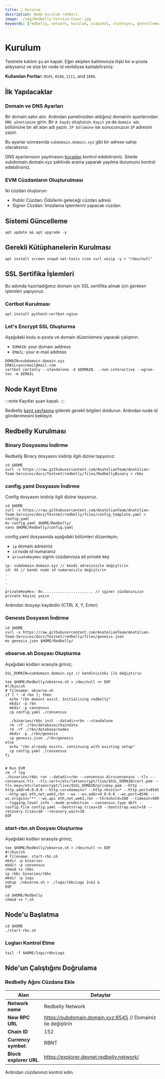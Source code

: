 ```yaml
---
title: 💾 Kurulum
description: Node kurulum rehberi.
image: ./img/Redbelly-Service-Cover.jpg
keywords: [redbelly, network, kurulum, snapshot, statesync, güncelleme]
---
```


# Kurulum

Testnete katılım şu an kapalı. Eğer ekipten katılımınıza ilişki bir e-posta aldıysanız ve size bir node id verildiyse katılabilirsiniz.

**Kullanılan Portlar:** `8545`, `8546`, `1111`, and `1888`.

## İlk Yapılacaklar

### Domain ve DNS Ayarları
Bir domain satın alın. Ardından panelinizden aldığınız domainin ayarlarından `DNS yönetimine` girin. Bir `A kaydı` oluşturun. `Kayıt` ya da `domain adı` bölümüne bir alt alan adı yazın. `IP bölümüne` ise sunucunuzun `IP` adresini yazın. 

Bu ayarlar sonrasında `subdomain.domain.xyz` gibi bir adrese sahip olacaksınız.

DNS ayarlarınızın yayılmasını [buradan](https://dnschecker.org/) kontrol edebilirsiniz. Sitede subdomain.domain.xyz şeklinde arama yaparak yayılma durumunu kontrol edebilirsiniz.

### EVM Cüzdanların Oluşturulması
İki cüzdan oluşturun:
* Public Cüzdan: Ödüllerin geleceği cüzdan adresi.
* Signer Cüzdan: İmzalama işlemlerini yapacak cüzdan.

## Sistemi Güncelleme
```shell
apt update && apt upgrade -y
```

## Gerekli Kütüphanelerin Kurulması
```shell
apt install screen snapd net-tools cron curl unzip -y < "/dev/null"
```

## SSL Sertifika İşlemleri
Bu adımda hazırladığımız domain için SSL sertifika almak için gereken işlemleri yapıyoruz.

### Certbot Kurulması

```shell
apt install python3-certbot-nginx
```

### Let's Encrypt SSL Oluşturma
Aşağıdaki kodu e-posta ve domain düzenlemesi yaparak çalıştırın.
* `DOMAIN`: your domain address
* `EMAIL`: your e-mail address
```shell
DOMAIN=subdomain.domain.xyz
EMAIL=yourmail@mail.com
certbot certonly --standalone -d $DOMAIN. --non-interactive --agree-tos -m $EMAIL
```

## Node Kayıt Etme
:::note
Kayıtlar şuan kapalı. 
:::

Redbelly [kayıt sayfasına](https://vine.redbelly.network/nds-node-register) giderek gerekli bilgileri doldurun. Ardından node id gönderimesini bekleyin


## Redbelly Kurulması

### Binary Dosyasınu İndirme
Redbelly Binary dosyasını inidirip ilgili dizine taşıyoruz.
```shell
cd $HOME
curl -s https://raw.githubusercontent.com/AnatolianTeam/Anatolian-Team-Services/docs/Testnet/redbelly/files/RedbellyBinary > rbbc
```

### config.yaml Dosyasını İndirme
Config dosyasını inidirip ilgili dizine taşıyoruz.
```shell
cd $HOME
curl -s https://raw.githubusercontent.com/AnatolianTeam/Anatolian-Team-Services/docs/Testnet/redbelly/files/config_template.yaml > config.yaml
mv config.yaml $HOME/Redbelly/
nano $HOME/Redbelly/config.yaml
```
config.yaml dosyasında aşağıdaki bölümleri düzenleyin;
* `ip` domain adresiniz 
* `id` node id numaranız
* `privateKeyHex` signin cüzdanınıza ait private key 
```shell
ip: subdomain.domain.xyz // kendi adresinizle değiştirin
id: XX // kendi node id numaranızla değiştirin
.
.
.
.
privateKeyHex: 0x....................... // sginer cüzdanınızın private keyini yazın
```

Ardından dosyayı kaydedin (CTRL X, Y, Enter)


### Genesis Dosyasın İndirme
```shell
cd $HOME
curl -s https://raw.githubusercontent.com/AnatolianTeam/Anatolian-Team-Services/docs/Testnet/redbelly/files/genesis.json
mv genesis.json $HOME/Redbelly/
```


### observe.sh Dosyası Oluşturma
Aşağıdaki kodları sırasıyla giriniz;
```shell
SSL_DOMAIN=subdomain.domain.xyz // kendinizinki ile değiştirin
```

```shell
tee $HOME/Redbelly/observe.sh > /dev/null << EOF
#!/bin/sh
# filename: observe.sh
if [ ! -d rbn ]; then
  echo "rbn doesnt exist. Initialising redbelly"
  mkdir -p rbn
  mkdir -p consensus
  cp config.yaml ./consensus

  ./binaries/rbbc init --datadir=rbn --standalone
  rm -rf ./rbn/database/chaindata
  rm -rf ./rbn/database/nodes
  mkdir -p ./rbn/genesis
  cp genesis.json ./rbn/genesis
else
  echo "rbn already exists. continuing with existing setup"
  cp config.yaml ./consensus
fi


# Run EVM
rm -f log
./binaries/rbbc run --datadir=rbn --consensus.dir=consensus --tls --consensus.tls --tls.cert=/etc/letsencrypt/live/$SSL_DOMAIN/cert.pem --tls.key=/etc/letsencrypt/live/$SSL_DOMAIN/privkey.pem --http --http.addr=0.0.0.0 --http.corsdomain=* --http.vhosts=* --http.port=8545 --http.api eth,net,web3,rbn --ws --ws.addr=0.0.0.0 --ws.port=8546 --ws.origins="*" --ws.api eth,net,web3,rbn --threshold=200 --timeout=500 --logging.level info --mode production --consensus.type dbft --config.file config.yaml --bootstrap.tries=10 --bootstrap.wait=10 --recovery.tries=10 --recovery.wait=10
EOF
```

### start-rbn.sh Dosyası Oluşturma
Aşağıdaki kodları sırasıyla giriniz;

```shell
tee $HOME/Redbelly/observe.sh > /dev/null << EOF
#!/bin/sh
# filename: start-rbn.sh
mkdir -p binaries
mkdir -p consensus
chmod +x rbbc
cp rbbc binaries/rbbc
mkdir -p logs
nohup ./observe.sh > ./logs/rbbcLogs 2>&1 &
EOF
```

```shell
cd $HOME/Redbelly
chmod +x *.sh
```

## Node'u Başlatma
```shell
cd $HOME
./start-rbn.sh
```

### Logları Kontrol Etme
```shell
tail -f $HOME/logs/rbbcLogs
```

## Nde'un Çalıştığını Doğrulama

### Redbelly Ağını Cüzdana Ekle
| Alan | Detaylar |
| ------------ | ------------ |
| **Network name** | Redbelly Network |
| **New RPC URL** | https://subdomain.domain.xyz:8545 // Domainiz ile değiştirin |
| **Chain ID** | 152 |
| **Currency symbol:** | RBNT |
| **Block explorer URL** | https://explorer.devnet.redbelly.network/ |


Ardından cüzdanınızı kontrol edin. 


